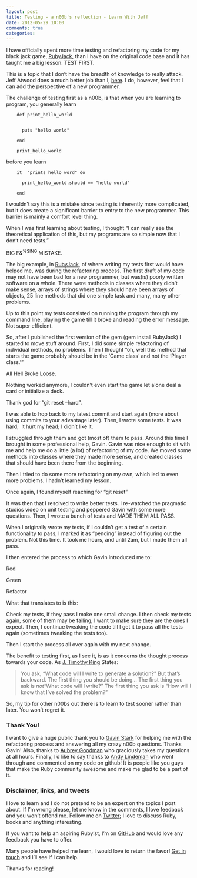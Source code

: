 ```yaml
---
layout: post
title: Testing - a n00b's reflection - Learn With Jeff
date: 2012-05-29 10:00
comments: true
categories:
---
```


<p>I have officially spent more time testing and refactoring my code for my black jack game, <a href="https://github.com/jeffreybaird/RubyJack">RubyJack</a>, than I have on the original code base and it has taught me a big lesson: TEST FIRST.</p>

<p>This is a topic that I don’t have the breadth of knowledge to really attack. Jeff Atwood does a much better job than I, <a href="http://www.codinghorror.com/blog/2006/07/i-pity-the-fool-who-doesnt-write-unit-tests.html">here</a>. I do, however, feel that I can add the perspective of a new programmer.</p>

<p>The challenge of testing first as a n00b, is that when you are learning to program, you generally learn</p>

<pre><code>    def print_hello_world


      puts "hello world"

    end

    print_hello_world
</code></pre>

<p>before you learn</p>

<pre><code>    it  "prints hello word" do

      print_hello_world.should == "hello world"

    end
</code></pre>

<p>I wouldn’t say this is a mistake since testing is inherently more complicated, but it does create a significant barrier to entry to the new programmer. This barrier is mainly a comfort level thing.</p>

<p>When I was first learning about testing, I thought “I can really see the theoretical application of this, but my programs are so simple now that I don’t need tests.”</p>

<p>BIG F&amp;<sup>%$ING</sup> MISTAKE.</p>

<p>The big example, in <a href="https://github.com/jeffreybaird/RubyJack">RubyJack</a>, of where writing my tests first would have helped me, was during the refactoring process. The first draft of my code may not have been bad for a new programmer, but was(is) poorly written software on a whole. There were methods in classes where they didn’t make sense, arrays of strings where they should have been arrays of objects, 25 line methods that did one simple task and many, many other problems.</p>

<p>Up to this point my tests consisted on running the program through my command line, playing the game till it broke and reading the error message. Not super efficient.</p>

<p>So, after I published the first version of the gem (gem install RubyJack) I started to move stuff around. First, I did some simple refactoring of individual methods, no problems. Then I thought “oh, well this method that starts the game probably should be in the ‘Game class’ and not the ‘Player class.’”</p>

<p>All Hell Broke Loose.</p>

<p>Nothing worked anymore, I couldn’t even start the game let alone deal a card or initialize a deck.</p>

<p>Thank god for “git reset –hard”.</p>

<p>I was able to hop back to my latest commit and start again (more about using commits to your advantage later). Then, I wrote some tests. It was hard;  it hurt my head; I didn’t like it.</p>

<p>I struggled through them and got (most of) them to pass. Around this time I brought in some professional help, Gavin. Gavin was nice enough to sit with me and help me do a little (a lot) of refactoring of my code. We moved some methods into classes where they made more sense, and created classes that should have been there from the beginning.</p>

<p>Then I tried to do some more refactoring on my own, which led to even more problems. I hadn’t learned my lesson.</p>

<p>Once again, I found myself reaching for “git reset”</p>

<p>It was then that I resolved to write better tests. I re-watched the pragmatic studios video on unit testing and peppered Gavin with some more questions. Then, I wrote a bunch of tests and MADE THEM ALL PASS.</p>

<p>When I originally wrote my tests, if I couldn’t get a test of a certain functionality to pass, I marked it as “pending” instead of figuring out the problem. Not this time. It took me hours, and until 2am, but I made them all pass.</p>

<p>I then entered the process to which Gavin introduced me to:</p>

<p>Red</p>

<p>Green</p>

<p>Refactor</p>

<p>What that translates to is this:</p>

<p>Check my tests, if they pass I make one small change. I then check my tests again, some of them may be failing, I want to make sure they are the ones I expect. Then, I continue tweaking the code till I get it to pass all the tests again (sometimes tweaking the tests too).</p>

<p>Then I start the process all over again with my next change.</p>

<p>The benefit to testing first, as I see it, is as it concerns the thought process towards your code. As <a href="http://blog.jtimothyking.com/2006/07/11/twelve-benefits-of-writing-unit-tests-first">J. Timothy King</a> States:</p>

<blockquote><p>You ask, “What code will I write to generate a solution?” But that’s backward. The first thing you should be doing… The first thing you ask is <em>not</em>“What code will I write?” The first thing you ask is “How will I know that I’ve solved the problem?”</p></blockquote>

<p>So, my tip for other n00bs out there is to learn to test sooner rather than later. You won’t regret it.</p>

<h3>Thank You!</h3>

<p>I want to give a huge public thank you to <a href="http://www.twitter.com/gstark">Gavin Stark</a> for helping me with the refactoring process and answering all my crazy n00b questions. Thanks Gavin! Also, thanks to <a href="blog.migrantstudios.com">Aubrey Goodman</a> who graciously takes my questions at all hours. Finally, I’d like to say thanks to <a href="http://alindeman.github.com/">Andy Lindeman</a> who went through and commented on my code on github! It is people like you guys that make the Ruby community awesome and make me glad to be a part of it.</p>

<h3>Disclaimer, links, and tweets</h3>

<p>I love to learn and I do not pretend to be an expert on the topics I post about. If I’m wrong please, let me know in the comments, I love feedback and you won’t offend me. Follow me on <a href="http://www.twitter.com/jeffrey_baird">Twitter</a>; I love to discuss Ruby, books and anything interesting.</p>

<p>If you want to help an aspiring Rubyist, I’m on <a href="http://github.com/jeffreybaird">GitHub</a> and would love any feedback you have to offer.</p>

<p>Many people have helped me learn, I would love to return the favor! <a href="http://jeffreyleebaird.com">Get in touch</a> and I’ll see if I can help.</p>

<p>Thanks for reading!</p>
